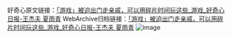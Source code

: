 好奇心原文链接：[「游戏」被迫出门走亲戚，可以用碎片时间玩这些_游戏_好奇心日报-王杰夫 夏雨青](https://www.qdaily.com/articles/6250.html)
WebArchive归档链接：[「游戏」被迫出门走亲戚，可以用碎片时间玩这些_游戏_好奇心日报-王杰夫 夏雨青](https://web.archive.org/web/https://www.qdaily.com/articles/6250.html)
![image](http://ww3.sinaimg.cn/large/007d5XDply1g3w9ovjnw3j30vy0i9wk6)